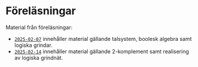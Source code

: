 # Föreläsningar

Material från föreläsningar:
* [`2025-02-07`](./2025-02-07/) innehåller material gällande talsystem, boolesk algebra samt logiska grindar.
* [`2025-02-14`](./2025-02-14/) innehåller material gällande 2-komplement samt realisering av logiska grindnät.